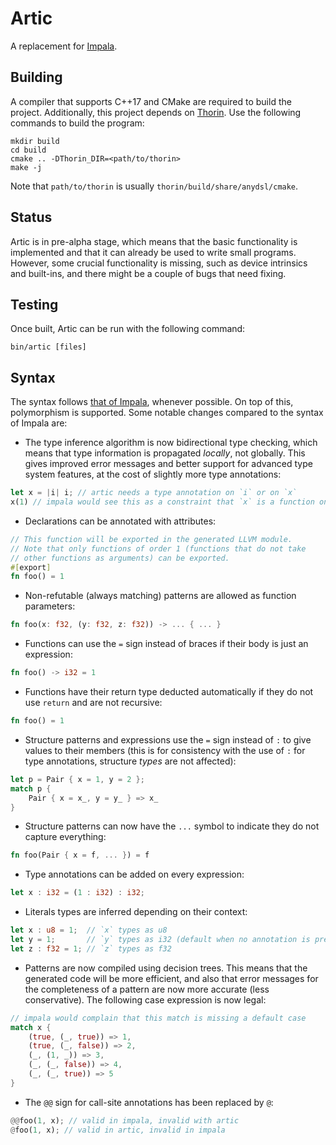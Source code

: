 # Artic

A replacement for [Impala](https://github.com/AnyDSL/impala).

## Building

A compiler that supports C++17 and CMake are required to build the project.
Additionally, this project depends on [Thorin](https://github.com/AnyDSL/thorin).
Use the following commands to build the program:

    mkdir build
    cd build
    cmake .. -DThorin_DIR=<path/to/thorin>
    make -j

Note that `path/to/thorin` is usually `thorin/build/share/anydsl/cmake`.

## Status

Artic is in pre-alpha stage, which means that the basic functionality is implemented and that
it can already be used to write small programs. However, some crucial functionality is missing,
such as device intrinsics and built-ins, and there might be a couple of bugs that need fixing.

## Testing

Once built, Artic can be run with the following command:

    bin/artic [files]

## Syntax

The syntax follows [that of Impala](https://anydsl.github.io/Impala.html), whenever possible.
On top of this, polymorphism is supported.
Some notable changes compared to the syntax of Impala are:

 - The type inference algorithm is now bidirectional type checking, which means
   that type information is propagated _locally_, not globally. This gives improved
   error messages and better support for advanced type system features, at the cost
   of slightly more type annotations:
```rust
let x = |i| i; // artic needs a type annotation on `i` or on `x`
x(1) // impala would see this as a constraint that `x` is a function on integers
```
 - Declarations can be annotated with attributes:
 ```rust
 // This function will be exported in the generated LLVM module.
 // Note that only functions of order 1 (functions that do not take
 // other functions as arguments) can be exported.
 #[export]
 fn foo() = 1
 ```
 - Non-refutable (always matching) patterns are allowed as function parameters:
```rust
fn foo(x: f32, (y: f32, z: f32)) -> ... { ... }
```
 - Functions can use the `=` sign instead of braces if their body is just an expression:
```rust
fn foo() -> i32 = 1
```
 - Functions have their return type deducted automatically if they do not use `return` and
   are not recursive:
```rust
fn foo() = 1
```
 - Structure patterns and expressions use the `=` sign instead of `:` to give values to their members
   (this is for consistency with the use of `:` for type annotations, structure _types_ are not affected):
```rust
let p = Pair { x = 1, y = 2 };
match p {
    Pair { x = x_, y = y_ } => x_
}
```
 - Structure patterns can now have the `...` symbol to indicate they do not capture everything:
```rust
fn foo(Pair { x = f, ... }) = f
```
 - Type annotations can be added on every expression:
```rust
let x : i32 = (1 : i32) : i32;
```
 - Literals types are inferred depending on their context:
```rust
let x : u8 = 1;  // `x` types as u8
let y = 1;       // `y` types as i32 (default when no annotation is present)
let z : f32 = 1; // `z` types as f32
```
 - Patterns are now compiled using decision trees. This means that the generated code will be
   more efficient, and also that error messages for the completeness of a pattern are now more
   accurate (less conservative). The following case expression is now legal:
```rust
// impala would complain that this match is missing a default case
match x {
    (true, (_, true)) => 1,
    (true, (_, false)) => 2,
    (_, (1, _)) => 3,
    (_, (_, false)) => 4,
    (_, (_, true)) => 5
}
```
 - The `@@` sign for call-site annotations has been replaced by `@`:
```rust
@@foo(1, x); // valid in impala, invalid with artic
@foo(1, x); // valid in artic, invalid in impala
```
